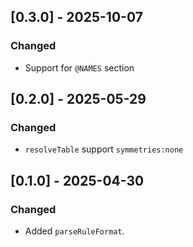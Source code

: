 ## [0.3.0] - 2025-10-07

### Changed

- Support for `@NAMES` section

## [0.2.0] - 2025-05-29

### Changed

- `resolveTable` support `symmetries:none`

## [0.1.0] - 2025-04-30

### Changed

- Added `parseRuleFormat`.

